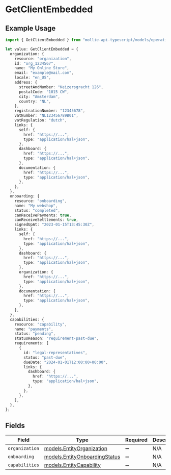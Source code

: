 # GetClientEmbedded

## Example Usage

```typescript
import { GetClientEmbedded } from "mollie-api-typescript/models/operations";

let value: GetClientEmbedded = {
  organization: {
    resource: "organization",
    id: "org_1234567",
    name: "My Online Store",
    email: "example@mail.com",
    locale: "en_US",
    address: {
      streetAndNumber: "Keizersgracht 126",
      postalCode: "1015 CW",
      city: "Amsterdam",
      country: "NL",
    },
    registrationNumber: "12345678",
    vatNumber: "NL123456789B01",
    vatRegulation: "dutch",
    links: {
      self: {
        href: "https://...",
        type: "application/hal+json",
      },
      dashboard: {
        href: "https://...",
        type: "application/hal+json",
      },
      documentation: {
        href: "https://...",
        type: "application/hal+json",
      },
    },
  },
  onboarding: {
    resource: "onboarding",
    name: "My webshop",
    status: "completed",
    canReceivePayments: true,
    canReceiveSettlements: true,
    signedUpAt: "2023-01-15T13:45:30Z",
    links: {
      self: {
        href: "https://...",
        type: "application/hal+json",
      },
      dashboard: {
        href: "https://...",
        type: "application/hal+json",
      },
      organization: {
        href: "https://...",
        type: "application/hal+json",
      },
      documentation: {
        href: "https://...",
        type: "application/hal+json",
      },
    },
  },
  capabilities: {
    resource: "capability",
    name: "payments",
    status: "pending",
    statusReason: "requirement-past-due",
    requirements: [
      {
        id: "legal-representatives",
        status: "past-due",
        dueDate: "2024-01-01T12:00:00+00:00",
        links: {
          dashboard: {
            href: "https://...",
            type: "application/hal+json",
          },
        },
      },
    ],
  },
};
```

## Fields

| Field                                                                   | Type                                                                    | Required                                                                | Description                                                             |
| ----------------------------------------------------------------------- | ----------------------------------------------------------------------- | ----------------------------------------------------------------------- | ----------------------------------------------------------------------- |
| `organization`                                                          | [models.EntityOrganization](../../models/entityorganization.md)         | :heavy_minus_sign:                                                      | N/A                                                                     |
| `onboarding`                                                            | [models.EntityOnboardingStatus](../../models/entityonboardingstatus.md) | :heavy_minus_sign:                                                      | N/A                                                                     |
| `capabilities`                                                          | [models.EntityCapability](../../models/entitycapability.md)             | :heavy_minus_sign:                                                      | N/A                                                                     |